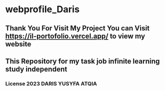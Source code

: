 # webprofile_Daris
## Thank You For Visit My Project You can Visit https://il-portofolio.vercel.app/ to view my website

## This Repository for my task job infinite learning study independent


### License 2023 DARIS YUSYFA ATQIA
